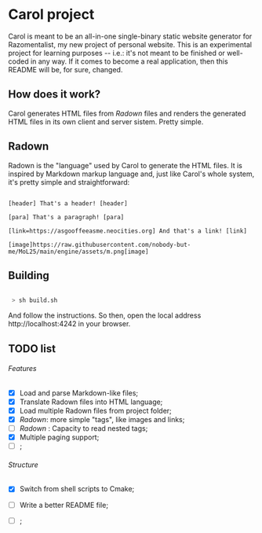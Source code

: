 
# Carol project

Carol is meant to be an all-in-one single-binary static website generator for Razomentalist, my new project of personal website. This is an experimental project for learning purposes -- i.e.: it's not meant to be finished or well-coded in any way. If it comes to become a real application, then this README will be, for sure, changed.

## How does it work?

Carol generates HTML files from *Radown* files and renders the generated HTML files in its own client and server sistem. Pretty simple.

## Radown

Radown is the "language" used by Carol to generate the HTML files. It is inspired by Markdown markup language and, just like Carol's whole system, it's pretty simple and straightforward:

```

[header] That's a header! [header]

[para] That's a paragraph! [para]

[link=https://asgooffeeasme.neocities.org] And that's a link! [link]

[image]https://raw.githubusercontent.com/nobody-but-me/MoL25/main/engine/assets/m.png[image]

```

## Building

```bash

 > sh build.sh

```

And follow the instructions. So then, open the local address http://localhost:4242 in your browser.

## TODO list

 ###### Features
 - [x] Load and parse Markdown-like files;
 - [x] Translate Radown files into HTML language;
 - [x] Load multiple Radown files from project folder;
 - [x] *Radown*: more simple "tags", like images and links;
 - [ ] *Radown* : Capacity to read nested tags;
 - [x] Multiple paging support;
 - [ ] ;
 ###### Structure
 - [x] Switch from shell scripts to Cmake;
 - [ ] Write a better README file;
 - [ ] ;


